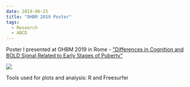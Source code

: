 ```yaml
---
date: 2019-06-25
title: "OHBM 2019 Poster"
tags:
  - Research
  - ABCD
---
```


Poster I presented at OHBM 2019 in Rome - ["Differences in Cognition and BOLD Signal Related to Early Stages of Puberty"](https://www.slideshare.net/slideshow/embed_code/key/uJK54jXcatbLwL)

![](ohbm_poster_2019.jpg)

Tools used for plots and analysis: R and Freesurfer